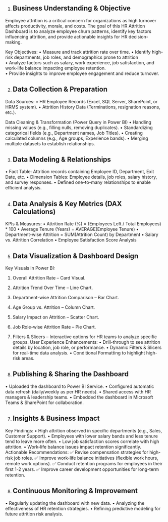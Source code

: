 1. Business Understanding & Objective
   ----------------------------
Employee attrition is a critical concern for organizations as high turnover affects productivity, morale, and costs. The goal of this HR Attrition Dashboard is to analyze employee churn patterns, identify key factors influencing attrition, and provide actionable insights for HR decision-making.

Key Objectives:
•	Measure and track attrition rate over time.	
•	Identify high-risk departments, job roles, and demographics prone to attrition	
•	Analyze factors such as salary, work experience, job satisfaction, and work-life balance impacting employee retention.	
•	Provide insights to improve employee engagement and reduce turnover.	

2. Data Collection & Preparation
   -----------------------
Data Sources:
•	HR Employee Records (Excel, SQL Server, SharePoint, or HRMS system).
•	Attrition History Data (Terminations, resignation reasons, etc.).

Data Cleaning & Transformation (Power Query in Power BI)
•	Handling missing values (e.g., filling nulls, removing duplicates).
•	Standardizing categorical fields (e.g., Department names, Job Titles).
•	Creating calculated columns (e.g., Age groups, Experience bands).
•	Merging multiple datasets to establish relationships.

3. Data Modeling & Relationships
   --------------------------
•	Fact Table: Attrition records containing Employee ID, Department, Exit Date, etc.
•	Dimension Tables: Employee details, job roles, salary history, and survey responses.
•	Defined one-to-many relationships to enable efficient analysis.

4. Data Analysis & Key Metrics (DAX Calculations)
   -------------------------------
KPIs & Measures:
•	Attrition Rate (%) = (Employees Left / Total Employees) * 100
•	Average Tenure (Years) = AVERAGE(Employee Tenure)
•	Department-wise Attrition = SUM(Attrition Count) by Department
•	Salary vs. Attrition Correlation
•	Employee Satisfaction Score Analysis

5. Data Visualization & Dashboard Design
   -----------------------
Key Visuals in Power BI:
1.	Overall Attrition Rate – Card Visual.
2.	Attrition Trend Over Time – Line Chart.
3.	Department-wise Attrition Comparison – Bar Chart.
4.	Age Group vs. Attrition – Column Chart.
5.	Salary Impact on Attrition – Scatter Chart.
6.	Job Role-wise Attrition Rate – Pie Chart.
7.	Filters & Slicers – Interactive options for HR teams to analyze specific groups.
User Experience Enhancements:
•	Drill-through to see attrition details by location, job role, or performance.
•	Dynamic Filters & Slicers for real-time data analysis.
•	Conditional Formatting to highlight high-risk areas.


6. Publishing & Sharing the Dashboard
   ---------------------------------
•	Uploaded the dashboard to Power BI Service.
•	Configured automatic data refresh (daily/weekly as per HR needs).
•	Shared access with HR managers & leadership teams.
•	Embedded the dashboard in Microsoft Teams & SharePoint for collaboration.


7. Insights & Business Impact
   ------------------------------
Key Findings:
•	High attrition observed in specific departments (e.g., Sales, Customer Support).
•	Employees with lower salary bands and less tenure tend to leave more often.
•	Low job satisfaction scores correlate with high attrition.
•	Work-life balance issues impact retention significantly.
Actionable Recommendations:
✅ Revise compensation strategies for high-risk job roles.
✅ Improve work-life balance initiatives (flexible work hours, remote work options).
✅ Conduct retention programs for employees in their first 1-2 years.
✅ Improve career development opportunities for long-term retention.


8. Continuous Monitoring & Improvement
   ---------------------
•	Regularly updating the dashboard with new data.
•	Analyzing the effectiveness of HR retention strategies.
•	Refining predictive modeling for future attrition risk analysis.
